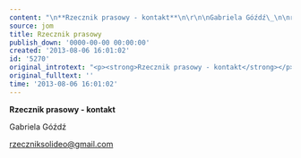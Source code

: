 ```yaml
---
content: "\n**Rzecznik prasowy - kontakt**\n\r\n\nGabriela Góźdź\_\n\nrzeczniksolideo@gmail.com\n"
source: jom
title: Rzecznik prasowy
publish_down: '0000-00-00 00:00:00'
created: '2013-08-06 16:01:02'
id: '5270'
original_introtext: "<p><strong>Rzecznik prasowy - kontakt</strong></p>\r\n<p>Gabriela Góźdź\_<br /><br />rzeczniksolideo@gmail.com</p>"
original_fulltext: ''
time: '2013-08-06 16:01:02'
---
```

**Rzecznik prasowy - kontakt**


Gabriela Góźdź 

rzeczniksolideo@gmail.com


<!--{{json:{"created_date":"2013-08-06 16:01:02","publish_down":"0000-00-00 00:00:00","id":"5270"}}}-->